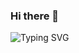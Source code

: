### Hi there 👋
![Typing SVG](https://readme-typing-svg.herokuapp.com?font=Fira+Code&pause=1000&color=C50000DF&repeat=false&random=false&width=900&lines=Shawty+six+goods.+Quadratish+practish+good!)
